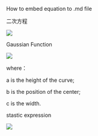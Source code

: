How to embed equation to .md file 

二次方程

<img src="https://latex.codecogs.com/svg.latex?\Large&space;x=\frac{-b\pm\sqrt{b^2-4ac}}{2a}" />


Gaussian Function

<img src="https://latex.codecogs.com/svg.latex?\Large&space;G(x)=a\cdot&space;e^{&space;\frac{^{-(x-b)^2}}{2&space;c^{2}}}"  />

where：

a is the height of the curve; 

b is the position of the center; 

c is the width.


stastic expression


<img src="https://latex.codecogs.com/svg.latex?\Large&space;G(x)=\frac{1}{\delta\cdot&space;\sqrt&space;{2\pi}}\cdot&space;e^{-\frac{1}{2}&space;\cdot&space;(\frac{x-\mu}{\delta})^2}" />
